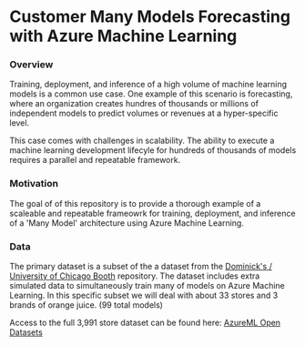 # Customer Many Models Forecasting with Azure Machine Learning

### Overview
 Training, deployment, and inference of a high volume of machine learning models is a common use case. One example of this scenario is forecasting, where an organization creates hundres of thousands or millions of independent models to predict volumes or revenues at a hyper-specific level. 
  
 This case comes with challenges in scalability. The ability to execute a machine learning development lifecyle for hundreds of thousands of models requires a parallel and repeatable framework.

### Motivation
The goal of of this repository is to provide a thorough example of a scaleable and repeatable frameowrk for training, deployment, and inference of a 'Many Model' architecture using Azure Machine Learning.

### Data
The primary dataset is a subset of the a dataset from the [Dominick's / University of Chicago Booth](https://www.chicagobooth.edu/research/kilts/research-data/dominicks) repository. The dataset includes extra simulated data to simultaneously train many of models on Azure Machine Learning. In this specific subset we will deal with about 33 stores and 3 brands of orange juice. (99 total models)  
  
Access to the full 3,991 store dataset can be found here: [AzureML Open Datasets](https://learn.microsoft.com/en-us/azure/open-datasets/dataset-oj-sales-simulated?tabs=azureml-opendatasets)

